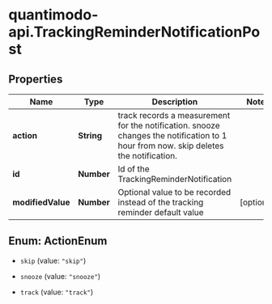 # quantimodo-api.TrackingReminderNotificationPost

## Properties
Name | Type | Description | Notes
------------ | ------------- | ------------- | -------------
**action** | **String** | track records a measurement for the notification.  snooze changes the notification to 1 hour from now. skip deletes the notification. | 
**id** | **Number** | Id of the TrackingReminderNotification | 
**modifiedValue** | **Number** | Optional value to be recorded instead of the tracking reminder default value | [optional] 


<a name="ActionEnum"></a>
## Enum: ActionEnum


* `skip` (value: `"skip"`)

* `snooze` (value: `"snooze"`)

* `track` (value: `"track"`)




